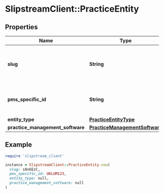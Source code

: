 # SlipstreamClient::PracticeEntity

## Properties

| Name | Type | Description | Notes |
| ---- | ---- | ----------- | ----- |
| **slug** | **String** | A URL-safe unique identifier for an entity (See [Sqids](https://sqids.org)) | [optional] |
| **pms_specific_id** | **String** | What you call this entity within your PMS | [optional] |
| **entity_type** | [**PracticeEntityType**](PracticeEntityType.md) |  | [optional] |
| **practice_management_software** | [**PracticeManagementSoftware**](PracticeManagementSoftware.md) |  | [optional] |

## Example

```ruby
require 'slipstream_client'

instance = SlipstreamClient::PracticeEntity.new(
  slug: s8n6EzC,
  pms_specific_id: UKLUM123,
  entity_type: null,
  practice_management_software: null
)
```

